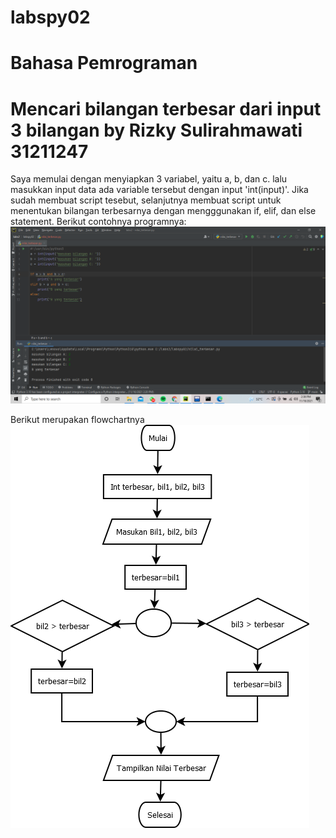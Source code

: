 # labspy02
# Bahasa Pemrograman
# Mencari bilangan terbesar dari input 3 bilangan by Rizky Sulirahmawati 31211247

Saya memulai dengan menyiapkan 3 variabel, yaitu a, b, dan c. lalu masukkan input data ada variable tersebut dengan input 'int(input)'.
Jika sudah membuat script tesebut, selanjutnya membuat script untuk menentukan bilangan terbesarnya dengan mengggunakan if, elif, dan else statement.
Berikut contohnya programnya:
![gambar 1](pict/ss1.png)

Berikut merupakan flowchartnya
![gambar 2](pict/flowchart.png)

